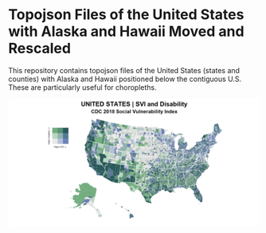 # Topojson Files of the United States with Alaska and Hawaii Moved and Rescaled

This repository contains topojson files of the United States (states and counties) with Alaska and Hawaii positioned below the contiguous U.S. These are particularly useful for choropleths.

![Map](Example_SVI_Disability_Bivariate.png)
